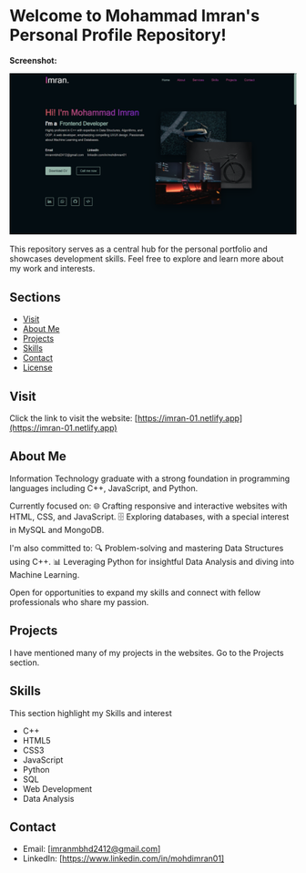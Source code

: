 # Welcome to Mohammad Imran's Personal Profile Repository!


**Screenshot:**

![Screenshot](Portfolio.png)

This repository serves as a central hub for the personal portfolio and showcases development skills. Feel free to explore and learn more about my work and interests.

## Sections
- [Visit](#visit)
- [About Me](#about-me)
- [Projects](#projects)
- [Skills](#skills)
- [Contact](#contact)
- [License](#license)

## Visit

Click the link to visit the website: [https://imran-01.netlify.app](https://imran-01.netlify.app)

## About Me

Information Technology graduate with a strong foundation in programming languages including C++, JavaScript, and Python. 

Currently focused on:
🌐 Crafting responsive and interactive websites with HTML, CSS, and JavaScript.
🗄️ Exploring databases, with a special interest in MySQL and MongoDB.

I'm also committed to:
🔍 Problem-solving and mastering Data Structures using C++.
📊 Leveraging Python for insightful Data Analysis and diving into Machine Learning.

Open for opportunities to expand my skills and connect with fellow professionals who share my passion.

## Projects

I have mentioned many of my projects in the websites. Go to the Projects section.

## Skills

This section highlight my Skills and interest
- C++
- HTML5
- CSS3
- JavaScript
- Python
- SQL
- Web Development
- Data Analysis

## Contact

- Email: [imranmbhd2412@gmail.com]
- LinkedIn: [https://www.linkedin.com/in/mohdimran01]

